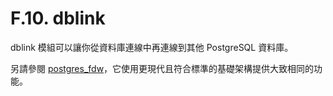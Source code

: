 # F.10. dblink

dblink 模組可以讓你從資料庫連線中再連線到其他 PostgreSQL 資料庫。

另請參閱 [postgres\_fdw](../f.33.-postgres_fdw.md)，它使用更現代且符合標準的基礎架構提供大致相同的功能。

